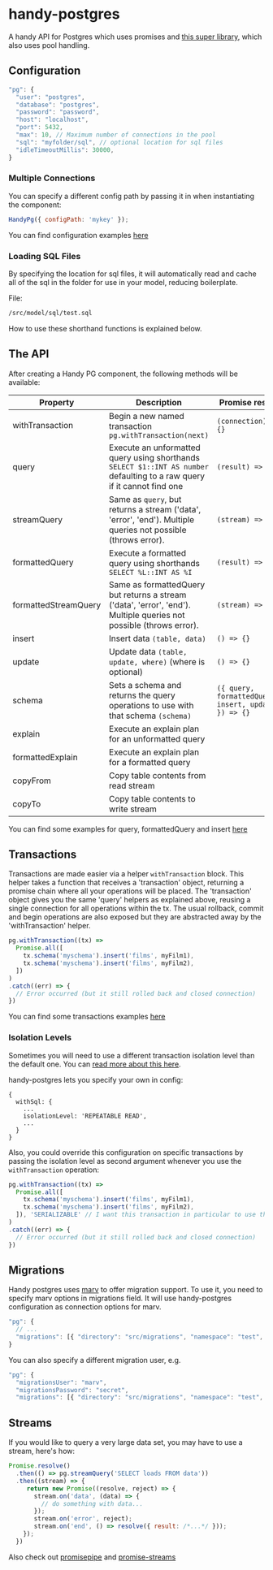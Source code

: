 # handy-postgres

A handy API for Postgres which uses promises and [this super library](https://github.com/brianc/node-postgres), which also uses pool handling.

## Configuration

```js
"pg": {
  "user": "postgres",
  "database": "postgres",
  "password": "password",
  "host": "localhost",
  "port": 5432,
  "max": 10, // Maximum number of connections in the pool
  "sql": "myfolder/sql", // optional location for sql files
  "idleTimeoutMillis": 30000,
}
```

### Multiple Connections

You can specify a different config path by passing it in when instantiating the component:

```js
HandyPg({ configPath: 'mykey' });
```

You can find configuration examples [here](https://github.com/guidesmiths/handy-postgres/blob/master/test/e2e/config.test.js)

### Loading SQL Files

By specifying the location for sql files, it will automatically read and cache all of the sql in the folder for use in your model, reducing boilerplate.

File:

```sh
/src/model/sql/test.sql
```

How to use these shorthand functions is explained below.

## The API

After creating a Handy PG component, the following methods will be available:

| Property  | Description | Promise result |
| ------------- | ------------- | ----------- |
| withTransaction | Begin a new named transaction `pg.withTransaction(next)` | `(connection) => {}` |
| query | Execute an unformatted query using shorthands `SELECT $1::INT AS number` defaulting to a raw query if it cannot find one | `(result) => {}` |
| streamQuery | Same as `query`, but returns a stream ('data', 'error', 'end'). Multiple queries not possible (throws error). | `(stream) => {}` |
| formattedQuery | Execute a formatted query using shorthands `SELECT %L::INT AS %I` | `(result) => {}` |
| formattedStreamQuery | Same as formattedQuery but returns a stream ('data', 'error', 'end'). Multiple queries not possible (throws error). | `(stream) => {}` |
| insert | Insert data `(table, data)` | `() => {}` |
| update | Update data `(table, update, where)` (where is optional)| `() => {}` |
| schema | Sets a schema and returns the query operations to use with that schema `(schema)`| `({ query, formattedQuery, insert, update }) => {}` |
| explain | Execute an explain plan for an unformatted query |
| formattedExplain | Execute an explain plan for a formatted query |
| copyFrom | Copy table contents from read stream |
| copyTo | Copy table contents to write stream |

You can find some examples for query, formattedQuery and insert [here](https://github.com/guidesmiths/handy-postgres/blob/master/test/e2e/query.test.js)

## Transactions

Transactions are made easier via a helper `withTransaction` block.  This helper takes a function that receives a 'transaction' object, returning a promise chain where all your operations will be placed. The 'transaction' object gives you the same 'query' helpers as explained above, reusing a single connection for all operations within the tx. The usual rollback, commit and begin operations are also exposed but they are abstracted away by the 'withTransaction' helper.


```js
pg.withTransaction((tx) =>
  Promise.all([
    tx.schema('myschema').insert('films', myFilm1),
    tx.schema('myschema').insert('films', myFilm2),
  ])
)
.catch((err) => {
  // Error occurred (but it still rolled back and closed connection)
})
```

You can find some transactions examples [here](https://github.com/guidesmiths/handy-postgres/blob/master/test/e2e/tx.test.js)

### Isolation Levels

Sometimes you will need to use a different transaction isolation level than the default one. You can [read more about this here](https://www.postgresql.org/docs/9.1/static/transaction-iso.html).

handy-postgres lets you specify your own in config:

```
{
  withSql: {
    ...
    isolationLevel: 'REPEATABLE READ',
    ...
  }
}
```
Also, you could override this configuration on specific transactions by passing the isolation level as second argument whenever you use the `withTransaction` operation:

```js
pg.withTransaction((tx) =>
  Promise.all([
    tx.schema('myschema').insert('films', myFilm1),
    tx.schema('myschema').insert('films', myFilm2),
  ]), 'SERIALIZABLE' // I want this transaction in particular to use the SERIALIZABLE isolation level
)
.catch((err) => {
  // Error occurred (but it still rolled back and closed connection)
})
```
## Migrations

Handy postgres uses [marv](https://github.com/guidesmiths/marv) to offer migration support. To use it, you need to specify marv options in migrations field. It will use handy-postgres configuration as connection options for marv.

```js
"pg": {
  // ...
  "migrations": [{ "directory": "src/migrations", "namespace": "test", "filter": "\\.sql$" }],
}
```

You can also specify a different migration user, e.g.

```js
"pg": {
  "migrationsUser": "marv",
  "migrationsPassword": "secret",
  "migrations": [{ "directory": "src/migrations", "namespace": "test", "filter": "\\.sql$" }],

```

## Streams
If you would like to query a very large data set, you may have to use a stream, here's how:

```js
Promise.resolve()
  .then(() => pg.streamQuery('SELECT loads FROM data'))
  .then((stream) => {
     return new Promise((resolve, reject) => {
       stream.on('data', (data) => {
         // do something with data...
       });
       stream.on('error', reject);
       stream.on('end', () => resolve({ result: /*...*/ }));
    });
  })
```
Also check out [promisepipe](https://www.npmjs.com/package/promisepipe) and [promise-streams](https://www.npmjs.com/package/promise-streams)
